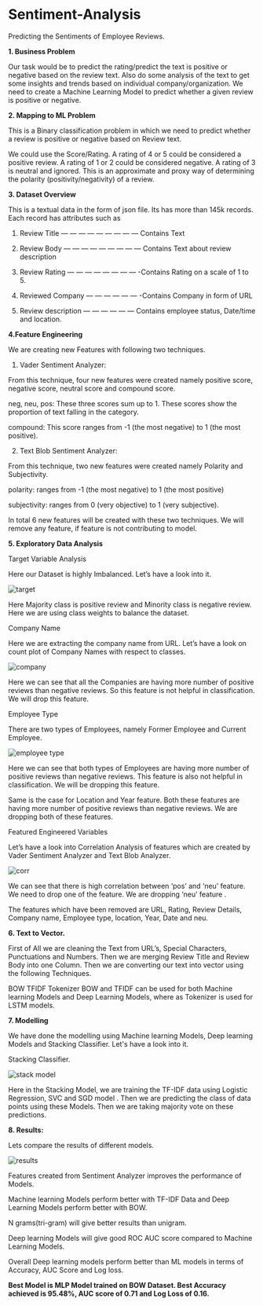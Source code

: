 # Sentiment-Analysis
Predicting the Sentiments of Employee Reviews.

**1. Business Problem**

Our task would be to predict the rating/predict the text is positive or negative based on the review text. Also do some analysis of the text to get some insights and trends based on individual company/organization.
We need to create a Machine Learning Model to predict whether a given review is positive or negative.

**2. Mapping to ML Problem**

This is a Binary classification problem in which we need to predict whether a review is positive or negative based on Review text.

We could use the Score/Rating. A rating of 4 or 5 could be considered a positive review. A rating of 1 or 2 could be considered negative. A rating of 3 is neutral and ignored. This is an approximate and proxy way of determining the polarity (positivity/negativity) of a review.

**3. Dataset Overview**

This is a textual data in the form of json file. Its has more than 145k records. Each record has attributes such as

  1. Review Title — — — — — — — — — Contains Text

  2. Review Body — — — — — — — — — Contains Text about review description

  3. Review Rating — — — — — — — — -Contains Rating on a scale of 1 to 5.

  4. Reviewed Company — — — — — — -Contains Company in form of URL

  5. Review description — — — — — — Contains employee status, Date/time and location.
  
  
**4.Feature Engineering**

We are creating new Features with following two techniques.

1. Vader Sentiment Analyzer:

From this technique, four new features were created namely positive score, negative score, neutral score and compound score.

neg, neu, pos: These three scores sum up to 1. These scores show the proportion of text falling in the category.

compound: This score ranges from -1 (the most negative) to 1 (the most positive).

2. Text Blob Sentiment Analyzer:

From this technique, two new features were created namely Polarity and Subjectivity.

polarity: ranges from -1 (the most negative) to 1 (the most positive)

subjectivity: ranges from 0 (very objective) to 1 (very subjective).

In total 6 new features will be created with these two techniques. We will remove any feature, if feature is not contributing to model.

**5. Exploratory Data Analysis**

Target Variable Analysis

Here our Dataset is highly Imbalanced. Let’s have a look into it.

![target](https://user-images.githubusercontent.com/67824198/169252383-4c8020db-1b5c-4887-bb70-d5b0c3890724.png)

Here Majority class is positive review and Minority class is negative review. Here we are using class weights to balance the dataset.

Company Name

Here we are extracting the company name from URL. Let’s have a look on count plot of Company Names with respect to classes.

![company](https://user-images.githubusercontent.com/67824198/169252611-391bd8c2-5f81-45f0-8792-8d69d50bf384.png)

Here we can see that all the Companies are having more number of positive reviews than negative reviews. So this feature is not helpful in classification. We will drop this feature.

Employee Type

There are two types of Employees, namely Former Employee and Current Employee.

![employee type](https://user-images.githubusercontent.com/67824198/169253140-c94357c8-d57d-4b19-a251-4a3f6163a9fc.png)

Here we can see that both types of Employees are having more number of positive reviews than negative reviews. This feature is also not helpful in classification. We will be dropping this feature.

Same is the case for Location and Year feature. Both these features are having more number of positive reviews than negative reviews. We are dropping both of these features.

Featured Engineered Variables

Let’s have a look into Correlation Analysis of features which are created by Vader Sentiment Analyzer and Text Blob Analyzer.

![corr](https://user-images.githubusercontent.com/67824198/169253264-f4e7e5e2-27a1-4a3a-8c51-d02899e1dfdf.png)

We can see that there is high correlation between ‘pos’ and ‘neu’ feature. We need to drop one of the feature. We are dropping ‘neu’ feature .

The features which have been removed are URL, Rating, Review Details, Company name, Employee type, location, Year, Date and neu.

**6. Text to Vector.**

First of All we are cleaning the Text from URL’s, Special Characters, Punctuations and Numbers. Then we are merging Review Title and Review Body into one Column. Then we are converting our text into vector using the following Techniques.

BOW
TFIDF
Tokenizer
BOW and TFIDF can be used for both Machine learning Models and Deep Learning Models, where as Tokenizer is used for LSTM models.

**7. Modelling**

We have done the modelling using Machine learning Models, Deep learning Models and Stacking Classifier. Let's have a look into it.

Stacking Classifier.

![stack model](https://user-images.githubusercontent.com/67824198/169253872-6de4e983-6fc5-486e-addb-e2d65a263a7a.jpg)

Here in the Stacking Model, we are training the TF-IDF data using Logistic Regression, SVC and SGD model . Then we are predicting the class of data points using these Models. Then we are taking majority vote on these predictions.

**8. Results:**

Lets compare the results of different models.

![results](https://user-images.githubusercontent.com/67824198/169254333-11c3995b-4796-435d-b3d1-3bd90daa2f34.PNG)

Features created from Sentiment Analyzer improves the performance of Models.

Machine learning Models perform better with TF-IDF Data and Deep Learning Models perform better with BOW.

N grams(tri-gram) will give better results than unigram.

Deep learning Models will give good ROC AUC score compared to Machine Learning Models.

Overall Deep learning models perform better than ML models in terms of Accuracy, AUC Score and Log loss.

**Best Model is MLP Model trained on BOW Dataset. Best Accuracy achieved is 95.48%, AUC score of 0.71 and Log Loss of 0.16.**
